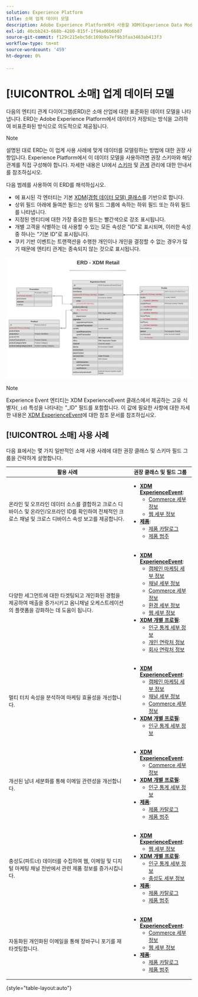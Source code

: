 ```yaml
---
solution: Experience Platform
title: 소매 업계 데이터 모델
description: Adobe Experience Platform에서 사용할 XDM(Experience Data Model)과 호환되는 소매 업계에 대한 표준화된 데이터 모델을 봅니다.
exl-id: 40cbb243-668b-4280-815f-1f94a06b6b87
source-git-commit: f129c215ebc5dc169b9a7ef9b3faa3463ab413f3
workflow-type: tm+mt
source-wordcount: '459'
ht-degree: 0%

---
```


# [!UICONTROL 소매] 업계 데이터 모델

다음의 엔티티 관계 다이어그램(ERD)은 소매 산업에 대한 표준화된 데이터 모델을 나타냅니다. ERD는 Adobe Experience Platform에서 데이터가 저장되는 방식을 고려하여 비표준화된 방식으로 의도적으로 제공됩니다.

>[!NOTE]
>
>설명된 대로 ERD는 이 업계 사용 사례에 맞게 데이터를 모델링하는 방법에 대한 권장 사항입니다. Experience Platform에서 이 데이터 모델을 사용하려면 권장 스키마와 해당 관계를 직접 구성해야 합니다. 자세한 내용은 UI에서 [스키마](../../ui/resources/schemas.md) 및 [관계](../../tutorials/relationship-ui.md) 관리에 대한 안내서를 참조하십시오.

다음 범례를 사용하여 이 ERD를 해석하십시오.

* 에 표시된 각 엔터티는 기본 [XDM(경험 데이터 모델) 클래스](../composition.md#class)를 기반으로 합니다.
* 상위 필드 아래에 들여쓴 필드는 상위 필드 그룹에 속하는 하위 필드 또는 하위 필드를 나타냅니다.
* 지정된 엔티티에 대한 가장 중요한 필드는 빨간색으로 강조 표시됩니다.
* 개별 고객을 식별하는 데 사용할 수 있는 모든 속성은 &quot;ID&quot;로 표시되며, 이러한 속성 중 하나는 &quot;기본 ID&quot;로 표시됩니다.
* 쿠키 기반 이벤트는 트랜잭션을 수행한 개인이나 개인을 결정할 수 없는 경우가 많기 때문에 엔티티 관계는 종속되지 않는 것으로 표시됩니다.

![소매 업계 데이터 모델에 대한 ERD 예](../../images/industries/retail.png)

>[!NOTE]
>
>Experience Event 엔티티는 XDM ExperienceEvent 클래스에서 제공하는 고유 식별자(`_id`) 특성을 나타내는 &quot;_ID&quot; 필드를 포함합니다. 이 값에 필요한 사항에 대한 자세한 내용은 [XDM ExperienceEvent](../../classes/experienceevent.md)에 대한 참조 문서를 참조하십시오.

## [!UICONTROL 소매] 사용 사례

다음 표에서는 몇 가지 일반적인 소매 사용 사례에 대한 권장 클래스 및 스키마 필드 그룹을 간략하게 설명합니다.

| 활용 사례 | 권장 클래스 및 필드 그룹 |
| --- | --- |
| 온라인 및 오프라인 데이터 소스를 결합하고 크로스 디바이스 및 온라인/오프라인 ID를 확인하여 전체적인 크로스 채널 및 크로스 디바이스 속성 보고를 제공합니다. | <ul><li>**[XDM ExperienceEvent](../../classes/experienceevent.md)**:<ul><li>[Commerce 세부 정보](../../field-groups/event/commerce-details.md)</li><li>[웹 세부 정보](../../field-groups/event/web-details.md)</li></ul></li><li>**[제품](../../classes/product.md)**:<ul><li>[제품 카탈로그](../../field-groups/product/product-catalog.md)</li><li>[제품 범주](../../field-groups/product/product-category.md)</li></ul></li></ul> |
| 다양한 세그먼트에 대한 타겟팅되고 개인화된 경험을 제공하여 매출을 증가시키고 옴니채널 오케스트레이션의 플랫폼을 강화하는 데 도움이 됩니다. | <ul><li>**[XDM ExperienceEvent](../../classes/experienceevent.md)**:<ul><li>[캠페인 마케팅 세부 정보](../../field-groups/event/campaign-marketing-details.md)</li><li>[채널 세부 정보](../../field-groups/event/channel-details.md)</li><li>[Commerce 세부 정보](../../field-groups/event/commerce-details.md)</li><li>[환경 세부 정보](../../field-groups/event/environment-details.md)</li><li>[웹 세부 정보](../../field-groups/event/web-details.md)</li></ul></li><li>**[XDM 개별 프로필](../../classes/individual-profile.md)**:<ul><li>[인구 통계 세부 정보](../../field-groups/profile/demographic-details.md)</li><li>[개인 연락처 정보](../../field-groups/profile/personal-contact-details.md)</li><li>[회사 연락처 정보](../../field-groups/profile/work-contact-details.md)</li></ul></li></ul> |
| 멀티 터치 속성을 분석하여 마케팅 효율성을 개선합니다. | <ul><li>**[XDM ExperienceEvent](../../classes/experienceevent.md)**:<ul><li>[캠페인 마케팅 세부 정보](../../field-groups/event/campaign-marketing-details.md)</li><li>[채널 세부 정보](../../field-groups/event/channel-details.md)</li><li>[Commerce 세부 정보](../../field-groups/event/commerce-details.md)</li></ul></li><li>**[XDM 개별 프로필](../../classes/individual-profile.md)**:<ul><li>[인구 통계 세부 정보](../../field-groups/profile/demographic-details.md)</li></ul></li></ul> |
| 개선된 남녀 세분화를 통해 이메일 관련성을 개선합니다. | <ul><li>**[XDM ExperienceEvent](../../classes/experienceevent.md)**:<ul><li>[Commerce 세부 정보](../../field-groups/event/commerce-details.md)</li></ul></li><li>**[XDM 개별 프로필](../../classes/individual-profile.md)**:<ul><li>[인구 통계 세부 정보](../../field-groups/profile/demographic-details.md)</li></ul></li><li>**[제품](../../classes/product.md)**:<ul><li>[제품 카탈로그](../../field-groups/product/product-catalog.md)</li><li>[제품 범주](../../field-groups/product/product-category.md)</li></ul></li></ul> |
| 충성도(파트너) 데이터를 수집하여 웹, 이메일 및 디지털 마케팅 채널 전반에서 관련 제품 정보를 증가시킵니다. | <ul><li>**[XDM ExperienceEvent](../../classes/experienceevent.md)**:<ul><li>[웹 세부 정보](../../field-groups/event/web-details.md)</li></ul></li><li>**[XDM 개별 프로필](../../classes/individual-profile.md)**:<ul><li>[인구 통계 세부 정보](../../field-groups/profile/demographic-details.md)</li><li>[충성도 세부 정보](../../field-groups/profile/loyalty-details.md)</li></ul></li><li>**[제품](../../classes/product.md)**:<ul><li>[제품 카탈로그](../../field-groups/product/product-catalog.md)</li><li>[제품 범주](../../field-groups/product/product-category.md)</li></ul></li></ul> |
| 자동화된 개인화된 이메일을 통해 장바구니 포기를 재타겟팅합니다. | <ul><li>**[XDM ExperienceEvent](../../classes/experienceevent.md)**:<ul><li>[Commerce 세부 정보](../../field-groups/event/commerce-details.md)</li><li>[웹 세부 정보](../../field-groups/event/web-details.md)</li></ul></li><li>**[제품](../../classes/product.md)**:<ul><li>[제품 카탈로그](../../field-groups/product/product-catalog.md)</li><li>[제품 범주](../../field-groups/product/product-category.md)</li></ul></li></ul> |

{style="table-layout:auto"}
